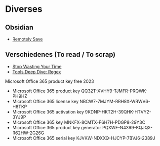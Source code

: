 # Diverses

## Obsidian

- [Remotely Save](https://github.com/remotely-save/remotely-save)

## Verschiedenes (To read / To scrap)

- [Stop Wasting Your Time](https://johnfgorman.medium.com/stop-wasting-your-time-3ee28e1e5b92)
- [Tools Deep Dive: Regex](https://medium.com/@zendannyy/tools-deep-dive-regex-dab0c0337884)


Microsoft Office 365 product key free 2023

- Microsoft Office 365 product key
        QQ32T-XVHY9-TJMFR-PRQWK-PH9HZ
- Microsoft Office 365 license key
        NBCW7-7MJYM-RRH8X-WRWV6-H8TKP
- Microsoft Office 365 activation key
        9KDNP-HKT2H-39QHK-HTVY2-3YJ9P
- Microsoft Office 365 key
        MNKFX-8CMTX-F6H7H-PDGP8-29Y3C
- Microsoft Office 365 product key generator
        PQXWF-N4369-KQJQX-R62HW-2G26G
- Microsoft Office 365 serial key
        KJVKW-NDXXQ-HJCYP-7BVJ6-2389J

